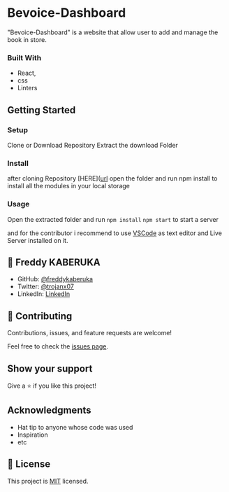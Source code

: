 # Bevoice-Dashboard

"Bevoice-Dashboard" is a website that allow user to add and manage the book in store.

### Built With

 - React,
 - css
 - Linters

## Getting Started

### Setup

Clone or Download Repository
Extract the download Folder

### Install

after cloning Repository [HERE]([url](https://github.com/freddykaberuka/bevoice-dashboard.git) open the folder and run npm install to install all the modules in your local storage

### Usage

Open the extracted folder and run 
`npm install`
`npm start` to start a server

and for the contributor i recommend to use [VSCode](https://code.visualstudio.com/) as text editor and Live Server installed on it.

## 👤 **Freddy KABERUKA**

- GitHub: [@freddykaberuka](https://github.com/freddykaberuka)
- Twitter: [@trojanx07](https://twitter.com/trojanx07)
- LinkedIn: [LinkedIn](https://www.linkedin.com/in/kaberuka-freddy-853b08153/)

## 🤝 Contributing

Contributions, issues, and feature requests are welcome!

Feel free to check the [issues page](../../issues/).

## Show your support

Give a ⭐️ if you like this project!

## Acknowledgments

- Hat tip to anyone whose code was used
- Inspiration
- etc
## 📝 License

This project is [MIT](./MIT.md) licensed.
